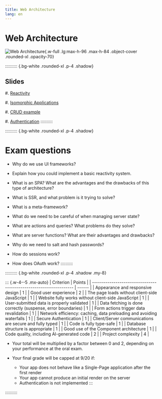 ```yaml
---
title: Web Architecture
lang: en
---
```


# Web Architecture

![Web Architecture](/images/AW4L.webp){.w-full .lg:max-h-96 .max-h-84 .object-cover .rounded-xl .opacity-70}

:::::::::: {.bg-white .rounded-xl .p-4 .shadow}
## Slides

#. [Reactivity](/AW4L/slides/01-reactivity)

#. [Isomorphic Applications](/AW4L/slides/02-isomorphic-apps)

#. [CRUD example](/AW4L/slides/03-crud)

#. [Authentication](/AW4L/slides/04-auth)
::::::::::

:::::::::: {.bg-white .rounded-xl .p-4 .shadow}
# Exam questions

- Why do we use UI frameworks?

- Explain how you could implement a basic reactivity system.

- What is an SPA? What are the advantages and the drawbacks of this type of architecture?

- What is SSR, and what problem is it trying to solve?

- What is a meta-framework?

- What do we need to be careful of when managing server state?

- What are actions and queries?
  What problems do they solve?

- What are server functions?
  What are their advantages and drawbacks?

- Why do we need to salt and hash passwords?

- How do sessions work?

- How does OAuth work?
::::::::::

:::::::::: {.bg-white .rounded-xl .p-4 .shadow .my-8}

::: {.w-4--5 .mx-auto}
| Criterion                                                            | Points |
| -------------------------------------------------------------------- | ------ |
| Appearance and responsive design                                     | 1      |
| Good user experience                                                 | 2      |
| The page loads without client-side JavaScript                        | 1      |
| Website fully works without client-side JavaScript                   | 1      |
| User-submitted data is properly validated                            | 1      |
| Data fetching is done correctly (suspense, error boundaries)         | 1      |
| Form actions trigger data revalidation                               | 1      |
| Network efficiency: caching, data preloading and avoiding waterfalls | 1      |
| Secure Authentication                                                | 1      |
| Client/Server communications are secure and fully typed              | 1      |
| Code is fully type-safe                                              | 1      |
| Database structure is appropriate                                    | 1      |
| Good use of the Component architecture                               | 1      |
| Code quality, including AI-generated code                            | 2      |
| Project complexity                                                   | 4      |

- Your total will be multiplied by a factor between $0$ and $2$,
  depending on your performance at the oral exam.

- Your final grade will be capped at 9/20 if:

  - Your app does not behave like a Single-Page application after the first render
  - Your app cannot produce an initial render on the server
  - Authentication is not implemented
:::

::::::::::